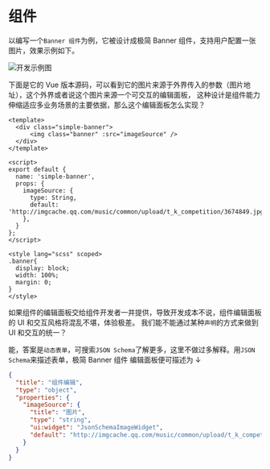 # 组件
以编写一个`Banner 组件`为例，它被设计成极简 Banner 组件，支持用户配置一张图片，效果示例如下。

![开发示例图](/docs/image/dev-1.png)

下面是它的 Vue 版本源码，可以看到它的图片来源于外界传入的参数（图片地址），这个外界或者说这个图片来源一个可交互的编辑面板，
这种设计是组件能力伸缩适应多业务场景的主要依据，那么这个编辑面板怎么实现？

```vue
<template>
  <div class="simple-banner">
      <img class="banner" :src="imageSource" />
  </div>
</template>

<script>
export default {
  name: 'simple-banner',
  props: {
    imageSource: {
      type: String,
      default: 'http://imgcache.qq.com/music/common/upload/t_k_competition/3674849.jpg'
    },
  }
};
</script>

<style lang="scss" scoped>
.banner{
  display: block;
  width: 100%;
  margin: 0;
}
</style>
```
如果组件的编辑面板交给组件开发者一并提供，导致开发成本不说，组件编辑面板的 UI 和交互风格将混乱不堪，体验极差。
我们能不能通过某种`声明`的方式来做到 UI 和交互的统一？

能，答案是`动态表单`，可搜索`JSON Schema`了解更多，这里不做过多解释。用`JSON Schema`来描述表单，极简 Banner 组件
编辑面板便可描述为 ↓
```json
{
  "title": "组件编辑",
  "type": "object",
  "properties": {
    "imageSource": {
      "title": "图片",
      "type": "string",
      "ui:widget": "JsonSchemaImageWidget",
      "default": "http://imgcache.qq.com/music/common/upload/t_k_competition/3674849.jpg"
    }
  }
}
```

